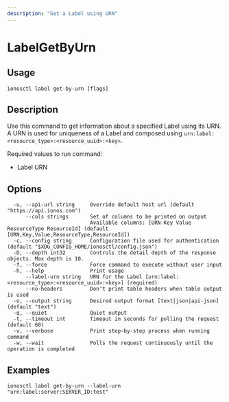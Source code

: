 ```yaml
---
description: "Get a Label using URN"
---
```


# LabelGetByUrn

## Usage

```text
ionosctl label get-by-urn [flags]
```

## Description

Use this command to get information about a specified Label using its URN. A URN is used for uniqueness of a Label and composed using `urn:label:<resource_type>:<resource_uuid>:<key>`.

Required values to run command:

* Label URN

## Options

```text
  -u, --api-url string     Override default host url (default "https://api.ionos.com")
      --cols strings       Set of columns to be printed on output 
                           Available columns: [URN Key Value ResourceType ResourceId] (default [URN,Key,Value,ResourceType,ResourceId])
  -c, --config string      Configuration file used for authentication (default "$XDG_CONFIG_HOME/ionosctl/config.json")
  -D, --depth int32        Controls the detail depth of the response objects. Max depth is 10.
  -f, --force              Force command to execute without user input
  -h, --help               Print usage
      --label-urn string   URN for the Label [urn:label:<resource_type>:<resource_uuid>:<key>] (required)
      --no-headers         Don't print table headers when table output is used
  -o, --output string      Desired output format [text|json|api-json] (default "text")
  -q, --quiet              Quiet output
  -t, --timeout int        Timeout in seconds for polling the request (default 60)
  -v, --verbose            Print step-by-step process when running command
  -w, --wait               Polls the request continuously until the operation is completed 
```

## Examples

```text
ionosctl label get-by-urn --label-urn "urn:label:server:SERVER_ID:test"
```

